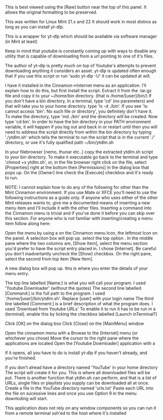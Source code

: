 This is best viewed using the [Raw] button near the top of this panel.
It allows the original formatting to be preserved.

This was written for Linux Mint 21.x and 22  It should work in most distros
as long as you can install yt-dlp.

This is a wrapper for yt-dlp which should be available via software manager
(in Mint at least)

Keep in mind that youtube is constantly coming up with ways to disable any
utility that is capable of downloading from a url pointing to one of it's
files.

The author of yt-dlp is pretty much on top of Youtube's attempts to prevent
downloading anything it considers an asset.  yt-dlp is updated often enough
that if you use this script or run 'sudo yt-dlp -U' it can be updated at will.

I have it installed in the Cinnamon->Internet menu as an application.
I'll explain how to do this, but first install the script.
Extract it from the .tar.gz file and copy it to your ~/home/bin directory.
  (that is /home/[user]/bin/)
If you don't have a bin directory, In a terminal, type 'cd' (no parameters)
and that will take you to your home directory. type 'ls -d ./bin'. If you
see 'ls: cannot access 'bin': No such file or directory', you definitely
don't have it.  To make the directory, type 'md ./bin' and the directory
will be created. Now type 'cd bin'.  In order to have the bin directory
in your PATH environment variable, it will happen if you log out and back in
or restart until then you will need to address the script directly from 
within the bin directory by typing './ytdlm.sh' which tells the terminal 
to run the script that is in the current './' directory, or use it's fully 
qualified path ~/bin/ytdlm.sh

In your filebrowser [nemo, thunar etc..] copy the extracted ytdlm.sh script
to your bin directory.  To make it executable go back to the terminal and
type 'chmod +x ytdlm.sh', or, in the file browser right click on the file,
select [Properties] right at the bottom then [Permissions] in the dialog 
box that pops up.  On the [Owner] line check the [Execute] checkbox and 
it's ready to run.

NOTE: I cannot explain how to do any of the following for other than
the Mint Cinnamon environment.  If you use Mate or XFCE you'll need
to use the following instructions as a guide only.
If anyone who uses either of the other Mint releases wants to, give me
a documented means of inserting a new menu item and I'll include it with
the other files.
Inserting a command into the Cinnamon menu is trivial and if you've done it
before you can skip over this section.  For anyone who is not familiar with
inserting/creating a menu item follow along here:

Open the menu by using a <Right click> on the Cinnamon menu Icon,
the leftmost Icon on the panel.  A selection box will pop up.  select the
top option <Edit Menu>.  In the middle pane where the two columns are,
[Show  Item], select the menu section you'd prefer to have the script entry
placed in.  I chose [Internet].  Be careful you don't inadvertantly uncheck
the [Show] checkbox.  On the right pane, select the second from top item 
[New Item].

A new dialog box will pop up. this is where you enter the details of
your menu entry.

The top line labelled [Name:] is what you will call your program.
  I used 'Youtube Downloader' (without the quotes)
The second line labelled [Command:] is the full path to the program.
  I used '/home/[user]/bin/ytdlm.sh'.  Replace [user] with your login name
The third line labelled [Comment:] is a brief description of what the
  program does.
  I used 'Download from Youtube URLs'
To enable it to run it has to be run in a (terminal).
  enable this by ticking the checkbox labelled [Launch inTerminal?]

Click [OK] on the dialog box
Click [Close] on the [MainMenu] window

Open the cinnamon menu with a <Left click>
Browse to the [Internet] menu (or whichever you chose)
Move the cursor to the right pane where the applications are located
Open the [Youtube Downloader] application with a <Left click>

If it opens, all you have to do is install yt-dlp if you haven't already,
and you're finished.

If you don't alread have a directory named 'YouTube' in your home directory
The script will create it for you.  This is where all downloaded files will 
be put.
There is another function that ytdlm.sh can perform, and that is a list of
URLs, single files or playlists you supply can be downloaded all at once.
Create a file in the YouTube directory named 'urls.txt'  Paste each URL 
into the file on sucessive lines and once you use Option 9 in the menu
downloding will start.

This application does not rely on any window components so you can run it
from a remote terminal ssh'ed to the host where it's installed
